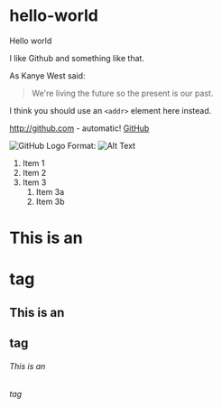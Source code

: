 # hello-world
Hello world

I like Github and something like that.

As Kanye West said:

> We're living the future so
> the present is our past.

I think you should use an
`<addr>` element here instead.

http://github.com - automatic!
[GitHub](http://github.com)

![GitHub Logo](/images/logo.png)
Format: ![Alt Text](url)

1. Item 1
1. Item 2
1. Item 3
   1. Item 3a
   1. Item 3b
   
# This is an <h1> tag
## This is an <h2> tag
###### This is an <h6> tag
